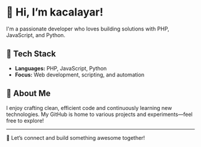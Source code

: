 # 👋 Hi, I’m kacalayar!

I'm a passionate developer who loves building solutions with PHP, JavaScript, and Python.

## 🔧 Tech Stack
- **Languages:** PHP, JavaScript, Python
- **Focus:** Web development, scripting, and automation

## 🚀 About Me
I enjoy crafting clean, efficient code and continuously learning new technologies. My GitHub is home to various projects and experiments—feel free to explore!

<!--
You can personalize this further by adding more sections such as Projects, Stats, or Contact if you wish in the future.
-->

---
🌟 Let’s connect and build something awesome together!
